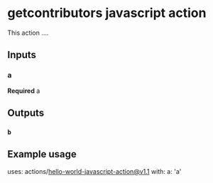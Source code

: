 # getcontributors javascript action

This action ....

## Inputs

### a

**Required** a

## Outputs

### `b`


## Example usage

uses: actions/hello-world-javascript-action@v1.1
with:
  a: 'a'